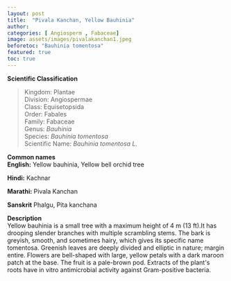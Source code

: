 ```yaml
---
layout: post
title:  "Pivala Kanchan, Yellow Bauhinia"
author: 
categories: [ Angiosperm , Fabaceae]
image: assets/images/pivalakanchan1.jpeg
beforetoc: "Bauhinia tomentosa"
featured: true
toc: true
---
```

  
**Scientific Classification**  
>Kingdom:			Plantae  
>Division:			Angiospermae  
>Class:				Equisetopsida  
>Order:				Fabales  
>Family:			Fabaceae  
>Genus:				*Bauhinia*  
>Species:			*Bauhinia tomentosa*  
>Scientific Name:	*Bauhinia tomentosa L.*  
  
**Common names**  
**English:** Yellow bauhinia, Yellow bell orchid tree

**Hindi:** Kachnar

**Marathi:** Pivala Kanchan 

**Sanskrit**  Phalgu, Pita kanchana
  
**Description**  
Yellow bauhinia is a small tree with a maximum height of 4 m (13 ft).It has drooping slender branches with multiple scrambling stems. The bark is greyish, smooth, and sometimes hairy, which gives its specific name tomentosa. Greenish leaves are deeply divided and elliptic in nature; margin entire. Flowers are bell-shaped with large, yellow petals with a dark maroon patch at the base. The fruit is a pale-brown pod. Extracts of the plant's roots have in vitro antimicrobial activity against Gram-positive bacteria.
